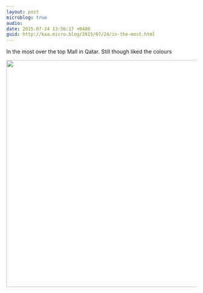 ```yaml
---
layout: post
microblog: true
audio: 
date: 2015-07-24 13:56:17 +0400
guid: http://kaa.micro.blog/2015/07/24/in-the-most.html
---
```

In the most over the top Mall in Qatar. Still though liked the colours

<img src="https://micro.kaa.bz/uploads/2018/a0ff96537a.jpg" width="600" height="600" />
